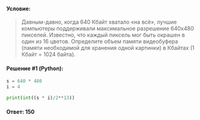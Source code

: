 #### Условие:

> Давным-давно, когда 640 Кбайт хватало «на всё», лучшие компьютеры поддерживали максимальное разрешение 640х480 пикселей. Известно, что каждый пиксель мог быть окрашен в один из 16 цветов. Определите объем памяти видеобуфера (памяти необходимой для хранения одной картинки) в Кбайтах (1 Кбайт = 1024 байта).

#### Решение #1 (Python):
```python
s = 640 * 480
i = 4

print(int((s * i)/2**13))
```

#### Ответ: 150
